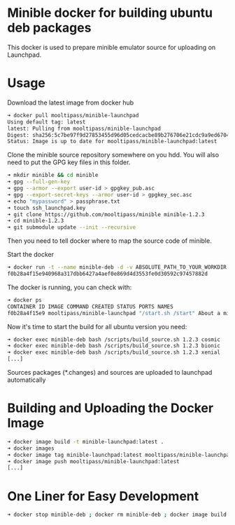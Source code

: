 # Minible docker for building ubuntu deb packages

This docker is used to prepare minible emulator source for uploading on Launchpad.

# Usage

Download the latest image from docker hub
```bash
➜ docker pull mooltipass/minible-launchpad
Using default tag: latest
latest: Pulling from mooltipass/minible-launchpad
Digest: sha256:5c7be97f9d27853455d96d05cedcacbe89b276706e21cdc9a9ed67047e598ff3
Status: Image is up to date for mooltipass/minible-launchpad:latest
```

Clone the minible source repository somewhere on you hdd. You will also need to put the GPG key files in this folder.
```bash
➜ mkdir minible && cd minible
➜ gpg --full-gen-key
➜ gpg --armor --export user-id > gpgkey_pub.asc
➜ gpg --export-secret-keys --armor user-id > gpgkey_sec.asc
➜ echo "mypassword" > passphrase.txt
➜ touch ssh_launchpad.key
➜ git clone https://github.com/mooltipass/minible minible-1.2.3
➜ cd minible-1.2.3
➜ git submodule update --init --recursive
```

Then you need to tell docker where to map the source code of minible.

Start the docker
```bash
➜ docker run -t --name minible-deb -d -v ABSOLUTE_PATH_TO_YOUR_WORKDIR:/minible mooltipass/minible-launchpad
f0b28a4f15e940968a317dbb6427a4aef0e869d4d3553fe0d30592c97457882d
```

The docker is running, you can check with:
```bash
➜ docker ps
CONTAINER ID IMAGE COMMAND CREATED STATUS PORTS NAMES
f0b28a4f15e9 mooltipass/minible-launchpad "/start.sh /start" About a minute ago Up About a minute mcbuilder
```

Now it's time to start the build for all ubuntu version you need:
```bash
➜ docker exec minible-deb bash /scripts/build_source.sh 1.2.3 cosmic
➜ docker exec minible-deb bash /scripts/build_source.sh 1.2.3 bionic
➜ docker exec minible-deb bash /scripts/build_source.sh 1.2.3 xenial
[...]
```

Sources packages (*.changes) and sources are uploaded to launchpad automatically

# Building and Uploading the Docker Image

```bash
➜ docker image build -t minible-launchpad:latest .
➜ docker images
➜ docker image tag minible-launchpad:latest mooltipass/minible-launchpad:latest
➜ docker image push mooltipass/minible-launchpad:latest
[...]
```

# One Liner for Easy Development

```bash
➜ docker stop minible-deb ; docker rm minible-deb ; docker image build -t minible-launchpad:latest . ; docker run -t --name minible-deb -d -v /home/limpkin/minible:/minible minible-launchpad; docker exec minible-deb bash /scripts/build_source.sh 1.2.3 bionic
```
